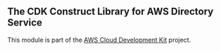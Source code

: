 ## The CDK Construct Library for AWS Directory Service
This module is part of the [AWS Cloud Development Kit](https://github.com/awslabs/aws-cdk) project.
